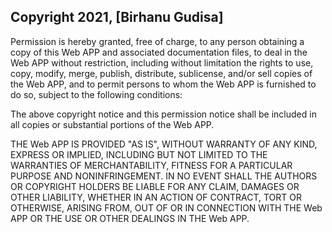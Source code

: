 ## Copyright 2021, [Birhanu Gudisa]


Permission is hereby granted, free of charge, to any person obtaining a copy of this Web APP and associated documentation files, to deal in the Web APP without restriction, including without limitation the rights to use, copy, modify, merge, publish, distribute, sublicense, and/or sell copies of the Web APP, and to permit persons to whom the Web APP is furnished to do so, subject to the following conditions:

The above copyright notice and this permission notice shall be included in all copies or substantial portions of the Web APP.

THE Web APP IS PROVIDED "AS IS", WITHOUT WARRANTY OF ANY KIND, EXPRESS OR IMPLIED, INCLUDING BUT NOT LIMITED TO THE WARRANTIES OF MERCHANTABILITY, FITNESS FOR A PARTICULAR PURPOSE AND NONINFRINGEMENT. IN NO EVENT SHALL THE AUTHORS OR COPYRIGHT HOLDERS BE LIABLE FOR ANY CLAIM, DAMAGES OR OTHER LIABILITY, WHETHER IN AN ACTION OF CONTRACT, TORT OR OTHERWISE, ARISING FROM, OUT OF OR IN CONNECTION WITH THE Web APP OR THE USE OR OTHER DEALINGS IN THE Web APP.
